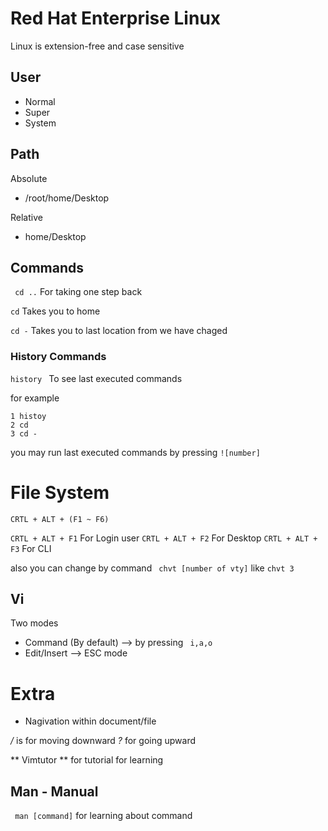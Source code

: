 # Red Hat Enterprise Linux

Linux is extension-free and case sensitive

## User
- Normal
- Super 
- System



## Path
Absolute
-  /root/home/Desktop 

Relative
- home/Desktop

## Commands 

` cd ..`
For taking one step back

` cd `
Takes you to home

` cd - `
Takes you to last location from we have chaged


### History Commands

`history ` To see last executed commands

for example

```
1 histoy
2 cd
3 cd -
```

you may run last executed commands by pressing `![number]` 

# File System



`CRTL + ALT + (F1 ~ F6)` 

`CRTL + ALT + F1` For Login user
`CRTL + ALT + F2` For Desktop
`CRTL + ALT + F3` For CLI

also you can change by command ` chvt [number of vty]` like `chvt 3`


## Vi 
Two modes
- Command (By default) --> by pressing ` i,a,o`
- Edit/Insert --> ESC mode 







# Extra

* Nagivation within document/file 

*/* is for moving downward
*?* for going upward

** Vimtutor ** for tutorial for learning

## Man - Manual 
` man [command]` for learning about command  
 

